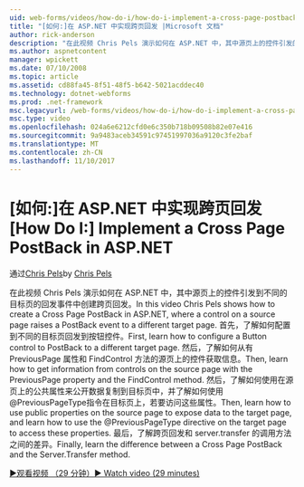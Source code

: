 ```yaml
---
uid: web-forms/videos/how-do-i/how-do-i-implement-a-cross-page-postback-in-aspnet
title: "[如何:]在 ASP.NET 中实现跨页回发 |Microsoft 文档"
author: rick-anderson
description: "在此视频 Chris Pels 演示如何在 ASP.NET 中，其中源页上的控件引发的回发事件为另一个目标创建跨页回发..."
ms.author: aspnetcontent
manager: wpickett
ms.date: 07/10/2008
ms.topic: article
ms.assetid: cd88fa45-8f51-48f5-b642-5021acddec40
ms.technology: dotnet-webforms
ms.prod: .net-framework
msc.legacyurl: /web-forms/videos/how-do-i/how-do-i-implement-a-cross-page-postback-in-aspnet
msc.type: video
ms.openlocfilehash: 024a6e6212cfd0e6c350b718b09508b82e07e416
ms.sourcegitcommit: 9a9483aceb34591c97451997036a9120c3fe2baf
ms.translationtype: MT
ms.contentlocale: zh-CN
ms.lasthandoff: 11/10/2017
---
```

<a name="how-do-i-implement-a-cross-page-postback-in-aspnet"></a><span data-ttu-id="431a3-103">[如何:]在 ASP.NET 中实现跨页回发</span><span class="sxs-lookup"><span data-stu-id="431a3-103">[How Do I:] Implement a Cross Page PostBack in ASP.NET</span></span>
====================
<span data-ttu-id="431a3-104">通过[Chris Pels](https://twitter.com/chrispels)</span><span class="sxs-lookup"><span data-stu-id="431a3-104">by [Chris Pels](https://twitter.com/chrispels)</span></span>

<span data-ttu-id="431a3-105">在此视频 Chris Pels 演示如何在 ASP.NET 中，其中源页上的控件引发到不同的目标页的回发事件中创建跨页回发。</span><span class="sxs-lookup"><span data-stu-id="431a3-105">In this video Chris Pels shows how to create a Cross Page PostBack in ASP.NET, where a control on a source page raises a PostBack event to a different target page.</span></span> <span data-ttu-id="431a3-106">首先，了解如何配置到不同的目标页回发到按钮控件。</span><span class="sxs-lookup"><span data-stu-id="431a3-106">First, learn how to configure a Button control to PostBack to a different target page.</span></span> <span data-ttu-id="431a3-107">然后，了解如何从有 PreviousPage 属性和 FindControl 方法的源页上的控件获取信息。</span><span class="sxs-lookup"><span data-stu-id="431a3-107">Then, learn how to get information from controls on the source page with the PreviousPage property and the FindControl method.</span></span> <span data-ttu-id="431a3-108">然后，了解如何使用在源页上的公共属性来公开数据复制到目标页中，并了解如何使用@PreviousPageType指令在目标页上，若要访问这些属性。</span><span class="sxs-lookup"><span data-stu-id="431a3-108">Then, learn how to use public properties on the source page to expose data to the target page, and learn how to use the @PreviousPageType directive on the target page to access these properties.</span></span> <span data-ttu-id="431a3-109">最后，了解跨页回发和 server.transfer 的调用方法之间的差异。</span><span class="sxs-lookup"><span data-stu-id="431a3-109">Finally, learn the difference between a Cross Page PostBack and the Server.Transfer method.</span></span>

[<span data-ttu-id="431a3-110">&#9654;观看视频 （29 分钟）</span><span class="sxs-lookup"><span data-stu-id="431a3-110">&#9654; Watch video (29 minutes)</span></span>](https://channel9.msdn.com/Blogs/ASP-NET-Site-Videos/how-do-i-implement-a-cross-page-postback-in-aspnet)
